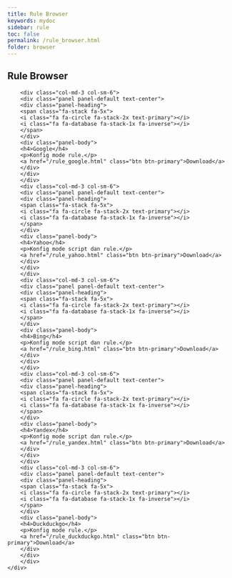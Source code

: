 ```yaml
---
title: Rule Browser
keywords: mydoc
sidebar: rule
toc: false
permalink: /rule_browser.html
folder: browser
---
```

<div class="row">
        <div class="col-lg-12">
            <h2 class="page-header">Rule Browser</h2>
        </div>
        
        <div class="col-md-3 col-sm-6">
        <div class="panel panel-default text-center">
        <div class="panel-heading">
        <span class="fa-stack fa-5x">
        <i class="fa fa-circle fa-stack-2x text-primary"></i>
        <i class="fa fa-database fa-stack-1x fa-inverse"></i>
        </span>
        </div>
        <div class="panel-body">
        <h4>Google</h4>
        <p>Konfig mode rule.</p>
        <a href="/rule_google.html" class="btn btn-primary">Download</a>
        </div>
        </div>
        </div>
        <div class="col-md-3 col-sm-6">
        <div class="panel panel-default text-center">
        <div class="panel-heading">
        <span class="fa-stack fa-5x">
        <i class="fa fa-circle fa-stack-2x text-primary"></i>
        <i class="fa fa-database fa-stack-1x fa-inverse"></i>
        </span>
        </div>
        <div class="panel-body">
        <h4>Yahoo</h4>
        <p>Konfig mode script dan rule.</p>
        <a href="/rule_yahoo.html" class="btn btn-primary">Download</a>
        </div>
        </div>
        </div>
        <div class="col-md-3 col-sm-6">
        <div class="panel panel-default text-center">
        <div class="panel-heading">
        <span class="fa-stack fa-5x">
        <i class="fa fa-circle fa-stack-2x text-primary"></i>
        <i class="fa fa-database fa-stack-1x fa-inverse"></i>
        </span>
        </div>
        <div class="panel-body">
        <h4>Bing</h4>
        <p>Konfig mode script dan rule.</p>
        <a href="/rule_bing.html" class="btn btn-primary">Download</a>
        </div>
        </div>
        </div>
        <div class="col-md-3 col-sm-6">
        <div class="panel panel-default text-center">
        <div class="panel-heading">
        <span class="fa-stack fa-5x">
        <i class="fa fa-circle fa-stack-2x text-primary"></i>
        <i class="fa fa-database fa-stack-1x fa-inverse"></i>
        </span>
        </div>
        <div class="panel-body">
        <h4>Yandex</h4>
        <p>Konfig mode script dan rule.</p>
        <a href="/rule_yandex.html" class="btn btn-primary">Download</a>
        </div>
        </div>
        </div>
        <div class="col-md-3 col-sm-6">
        <div class="panel panel-default text-center">
        <div class="panel-heading">
        <span class="fa-stack fa-5x">
        <i class="fa fa-circle fa-stack-2x text-primary"></i>
        <i class="fa fa-database fa-stack-1x fa-inverse"></i>
        </span>
        </div>
        <div class="panel-body">
        <h4>Duckduckgo</h4>
        <p>Konfig mode rule.</p>
        <a href="/rule_duckduckgo.html" class="btn btn-primary">Download</a>
        </div>
        </div>
        </div>
    </div>
